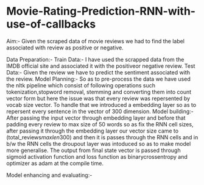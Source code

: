 # Movie-Rating-Prediction-RNN-with-use-of-callbacks

Aim:-
  Given the scraped data of movie reviews we had to find the label associated with review as positive or negative.
  
Data Preparation:-
  Train Data:-
    I have used the scrapped data from the IMDB official site and associated it with the positiveor negative review.
  Test Data:-
    Given the review we have to predict the sentiment associated with the review.
Model Planning:-
  So as to pre-process the data we have used the nltk pipeline which consist of following operations such tokenization,stopword removal,
  stemming and converting them into count vector form but here the issue was that every review was repersented by vocab size vector.
  To handle that we introduced a embedding layer so as to repersent every sentence in the vector of 300 dimension.
Model building:-
  After passing the input vector through embedding layer and before that padding every review to max size of 50 words so as fix the 
  RNN cell sizes, after passing it through the embedding layer our vector size came to (total_reviews*maxlen*300) and then it is passes
  through the RNN cells and in b/w the RNN cells the droupout layer was intoduced so as to make model more generalise.
  The output from final state vector is passed through sigmoid activation function and loss function as binarycrossentropy and optimizer
  as adam at the compile time.
  
Model enhancing and evaluating:-
